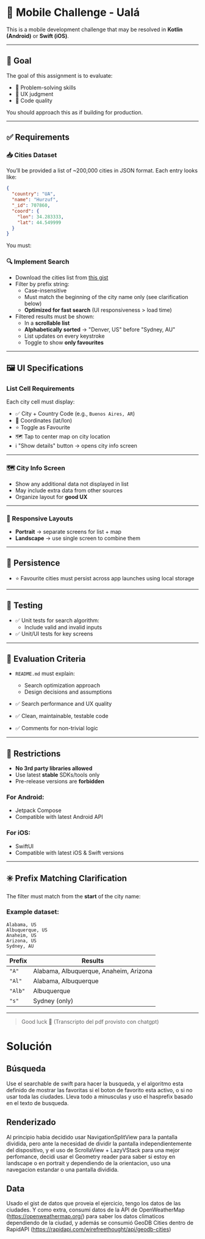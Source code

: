 # 📱 Mobile Challenge - Ualá

This is a mobile development challenge that may be resolved in **Kotlin (Android)** or **Swift (iOS)**.

---

## 🎯 Goal

The goal of this assignment is to evaluate:

- 🧠 Problem-solving skills  
- 🎨 UX judgment  
- 🧼 Code quality  

You should approach this as if building for production.

---

## ✅ Requirements

### 📥 Cities Dataset

You’ll be provided a list of ~200,000 cities in JSON format. Each entry looks like:

```json
{
  "country": "UA",
  "name": "Hurzuf",
  "_id": 707860,
  "coord": {
    "lon": 34.283333,
    "lat": 44.549999
  }
}
```

You must:

### 🔍 Implement Search

- Download the cities list from [this gist](https://gist.githubusercontent.com/hernan-uala/dce8843a8edbe0b0018b32e137bc2b3a/raw/0996accf70cb0ca0e16f9a99e0ee185fafca7af1/cities.json)
- Filter by prefix string:
  - Case-insensitive
  - Must match the beginning of the city name only (see clarification below)
  - **Optimized for fast search** (UI responsiveness > load time)
- Filtered results must be shown:
  - In a **scrollable list**
  - **Alphabetically sorted** → "Denver, US" before "Sydney, AU"
  - List updates on every keystroke
  - Toggle to show **only favourites**

---

## 🖼️ UI Specifications

### List Cell Requirements

Each city cell must display:

- ✅ City + Country Code (e.g., `Buenos Aires, AR`)
- 📍 Coordinates (lat/lon)
- ⭐ Toggle as Favourite
- 🗺️ Tap to center map on city location
- ℹ️ "Show details" button → opens city info screen

---

### 🗺️ City Info Screen

- Show any additional data not displayed in list
- May include extra data from other sources
- Organize layout for **good UX**

---

### 🔁 Responsive Layouts

- **Portrait** → separate screens for list + map  
- **Landscape** → use single screen to combine them  

---

## 💾 Persistence

- ⭐ Favourite cities must persist across app launches using local storage

---

## 🧪 Testing

- ✅ Unit tests for search algorithm:
  - Include valid and invalid inputs
- ✅ Unit/UI tests for key screens

---

## 🧠 Evaluation Criteria

- `README.md` must explain:
  - Search optimization approach
  - Design decisions and assumptions

- ✅ Search performance and UX quality
- ✅ Clean, maintainable, testable code
- ✅ Comments for non-trivial logic

---

## 🚫 Restrictions

- **No 3rd party libraries allowed**
- Use latest **stable** SDKs/tools only
- Pre-release versions are **forbidden**

### For Android:

- Jetpack Compose
- Compatible with latest Android API

### For iOS:

- SwiftUI
- Compatible with latest iOS & Swift versions

---

## ✳️ Prefix Matching Clarification

The filter must match from the **start** of the city name:

### Example dataset:

```
Alabama, US  
Albuquerque, US  
Anaheim, US  
Arizona, US  
Sydney, AU
```

| Prefix | Results |
|--------|---------|
| `"A"`  | Alabama, Albuquerque, Anaheim, Arizona |
| `"Al"` | Alabama, Albuquerque |
| `"Alb"`| Albuquerque |
| `"s"`  | Sydney (only) |

---

> Good luck 🚀
> (Transcripto del pdf provisto con chatgpt)


# Solución

## Búsqueda 
Use el searchable de swift para hacer la busqueda, y el algoritmo esta definido de mostrar las favoritas si el boton de favorito esta activo, o si no usar toda las ciudades. Lleva todo a minusculas y uso el hasprefix basado en el texto de busqueda.

## Renderizado
Al principio habia decidido usar NavigationSplitView para la pantalla dividida, pero ante la necesidad de dividir la pantalla independientemente del dispositivo, y el uso de ScrollaView + LazyVStack para una mejor perfomance, decidi usar el Geometry reader para saber si estoy en landscape o en portrait y dependiendo de la orientacion, uso una navegacion estandar o una pantalla dividida.

## Data
Usado el gist de datos que proveia el ejercicio, tengo los datos de las ciudades. Y como extra, consumí datos de la API de OpenWeatherMap (https://openweathermap.org/) para saber los datos climaticos dependiendo de la ciudad, y además se consumió GeoDB Cities dentro de RapidAPI (https://rapidapi.com/wirefreethought/api/geodb-cities)


